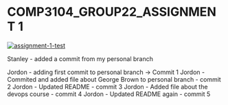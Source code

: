 # COMP3104_GROUP22_ASSIGNMENT 1

[![assignment-1-test](https://github.com/Stan-l-e-y/COMP3104_Group22_Assignment/actions/workflows/.github-actions-build.yml/badge.svg)](https://github.com/Stan-l-e-y/COMP3104_Group22_Assignment/actions/workflows/.github-actions-build.yml)

Stanley - added a commit from my personal branch

Jordon - adding first commit to personal branch -> Commit 1
Jordon - Commited and added file about George Brown to personal branch - 
commit 2
Jordon - Updated README - commit 3
Jordon - Added file about the devops course - commit 4
Jordon - Updated README again - commit 5
